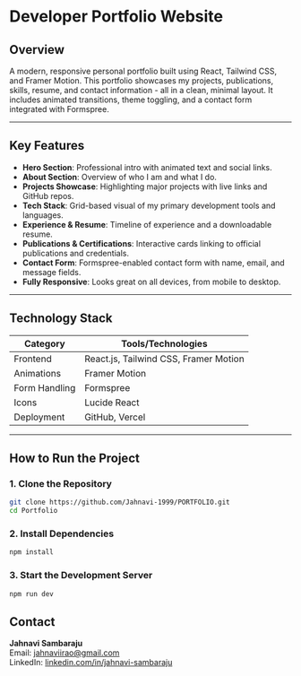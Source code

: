 # Developer Portfolio Website

## Overview  
A modern, responsive personal portfolio built using React, Tailwind CSS, and Framer Motion. This portfolio showcases my projects, publications, skills, resume, and contact information - all in a clean, minimal layout. It includes animated transitions, theme toggling, and a contact form integrated with Formspree.

---

## Key Features  

- **Hero Section**: Professional intro with animated text and social links.
- **About Section**: Overview of who I am and what I do.
- **Projects Showcase**: Highlighting major projects with live links and GitHub repos.
- **Tech Stack**: Grid-based visual of my primary development tools and languages.
- **Experience & Resume**: Timeline of experience and a downloadable resume.
- **Publications & Certifications**: Interactive cards linking to official publications and credentials.
- **Contact Form**: Formspree-enabled contact form with name, email, and message fields.
- **Fully Responsive**: Looks great on all devices, from mobile to desktop.

---

## Technology Stack

| Category         | Tools/Technologies                        |
|------------------|-------------------------------------------|
| Frontend         | React.js, Tailwind CSS, Framer Motion     |
| Animations       | Framer Motion                             |
| Form Handling    | Formspree                                  |
| Icons            | Lucide React                              |
| Deployment       | GitHub, Vercel                            |

---

## How to Run the Project

### 1. Clone the Repository

```bash
git clone https://github.com/Jahnavi-1999/PORTFOLIO.git
cd Portfolio
```

### 2. Install Dependencies

```bash
npm install
```

### 3. Start the Development Server

```bash
npm run dev
```

## Contact

**Jahnavi Sambaraju**  
Email: [jahnaviirao@gmail.com](mailto:jahnaviirao@gmail.com)  
LinkedIn: [linkedin.com/in/jahnavi-sambaraju](https://www.linkedin.com/in/jahnavi-sambaraju)  





